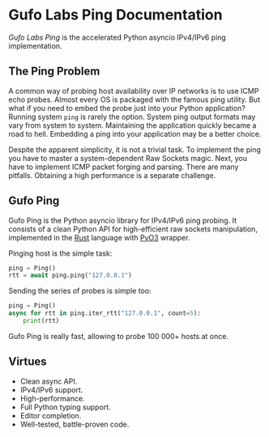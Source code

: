 # Gufo Labs Ping Documentation

*Gufo Labs Ping* is the accelerated Python asyncio IPv4/IPv6 ping implementation.

## The Ping Problem

A common way of probing host availability over IP networks is to use ICMP echo probes. Almost every OS is packaged with the famous ping utility. But what if you need to embed
the probe just into your Python application? Running system `ping` is rarely the option. System ping output formats may vary from system to system. Maintaining the application quickly became a road to hell.
Embedding a ping into your application may be a better choice.

Despite the apparent simplicity, it is not a trivial task. To implement the ping you have to master a system-dependent Raw Sockets magic. Next, you have to implement ICMP packet forging and parsing. There are many pitfalls. Obtaining a high performance is a separate challenge.

## Gufo Ping

Gufo Ping is the Python asyncio library for IPv4/IPv6 ping probing. It consists of a clean Python API for high-efficient raw sockets manipulation, implemented in the 
[Rust][Rust] language with [PyO3][PyO3] wrapper.

Pinging host is the simple task:

``` py
ping = Ping()
rtt = await ping.ping("127.0.0.1")
```

Sending the series of probes is simple too:

``` py
ping = Ping()
async for rtt in ping.iter_rtt("127.0.0.1", count=5):
    print(rtt)
```

Gufo Ping is really fast, allowing to probe 100 000+ hosts at once.

## Virtues

* Clean async API.
* IPv4/IPv6 support.
* High-performance.
* Full Python typing support.
* Editor completion.
* Well-tested, battle-proven code.

[Rust]: https://rust-lang.org/
[PyO3]: https://pyo3.rs/